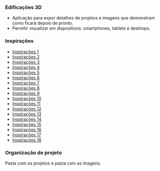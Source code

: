 ### Edificações 3D

- Aplicação para expor detalhes de projetos e imagens que demonstram como ficará depois de pronto.
- Permitir visualizar em dispositivos: smartphones, tablets e desktops.

### Inspirações

- [Inspirações 1](https://www.cpet.com.br/como-se-tornar-um-tecnico-em-edificacoes)
- [Inspirações 2](https://tecnicoemedificacoes.wordpress.com/quero-saber/)
- [Inspirações 3](https://www.1m2.com.br/blog/profissional-da-construcao-civil/)
- [Inspirações 4](https://www.crtsp.gov.br/tecnicos-em-edificacoes-construindo-reformando-e-fazendo-historia/)
- [Inspirações 5](https://ecid.com.br/curso-online/tecnico/curso-tecnico-de-edificacoes-ead?gclid=CjwKCAjwkaSaBhA4EiwALBgQaC2kxxAbdiL-_DdsFgTbU3ikoEPnQ09lfSt4JBuQ2l7YW945Un6zXRoCNNwQAvD_BwE)
- [Inspirações 6](https://www.foregon.com/blog/tecnico-em-edificacoes-saiba-tudo-sobre-a-profissao/)
- [Inspirações 7](http://www.grautecnico.com.br/blog/curitiba/tecnico-em-edificacoes-quanto-ganha-conheca-a-profissao/)
- [Inspirações 8](https://blog.sesisenai.org.br/tecnico-em-edificacoes/)
- [Inspirações 9](https://urbano.pbh.gov.br/edificacoes/#/)
- [Inspirações 10](https://projetopronto.com.br/)
- [Inspirações 11](https://www.plantapronta.com.br/)
- [Inspirações 12](https://123projetei.com/)
- [Inspirações 13](https://archshop.com.br/)
- [Inspirações 14](https://engonline.com.br/)
- [Inspirações 15](https://www.maspprojetos.com/)
- [Inspirações 16](https://planoeprojeto.com/)
- [Inspirações 17](http://www.progen.com.br//)
- [Inspirações 18](https://onwe.com.br/)

### Organização de projeto

Pasta com os projetos e pasta com as imagens.